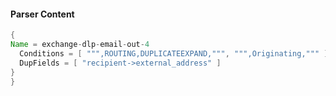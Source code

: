 #### Parser Content
```Java
{
Name = exchange-dlp-email-out-4
  Conditions = [ """,ROUTING,DUPLICATEEXPAND,""", """,Originating,""" ]
  DupFields = [ "recipient->external_address" ]
}
}
```